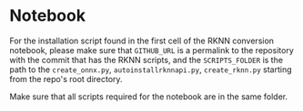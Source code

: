 # Notebook

For the installation script found in the first cell of the RKNN conversion
notebook, please make sure that `GITHUB_URL` is a permalink to the repository with the commit that has the 
RKNN scripts, and the `SCRIPTS_FOLDER` is the path to the `create_onnx.py`, `autoinstallrknnapi.py`, `create_rknn.py` 
starting from the repo's root directory. 

Make sure that all scripts required for the notebook are in the same folder. 